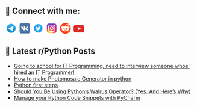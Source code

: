 ## 🔎 Connect with me:
[<img src="https://github.com/bullbesh/bullbesh/blob/main/images/Telegram.png" width="32" height="32" />](https://t.me/bullbesh)
[<img src="https://github.com/bullbesh/bullbesh/blob/main/images/VK.png" width="32" height="32" />](https://vk.com/bullbesh)
[<img src="https://github.com/bullbesh/bullbesh/blob/main/images/Twitter.png" width="32" height="32" />](https://twitter.com/bullbesh1)
[<img src="https://github.com/bullbesh/bullbesh/blob/main/images/Instagram.png" width="32" height="32" />](https://www.instagram.com/bullbesh)
[<img src="https://github.com/bullbesh/bullbesh/blob/main/images/Reddit.png" width="32" height="32" />](https://www.reddit.com/user/bullbesh)
[<img src="https://github.com/bullbesh/bullbesh/blob/main/images/YouTube.png" width="32" height="32" />](https://www.youtube.com/channel/UCtfjRs6uzgq5mfm8S06WTcg)

## 📕 Latest r/Python Posts
<!-- BLOG-POST-LIST:START -->
- [Going to school for IT Programming, need to interview someone whos&#39; hired an IT Programmer!](https://www.reddit.com/r/Python/comments/wp8230/going_to_school_for_it_programming_need_to/)
- [How to make Photomosaic Generator in python](https://www.reddit.com/r/Python/comments/wp6t43/how_to_make_photomosaic_generator_in_python/)
- [Python first steps](https://www.reddit.com/r/Python/comments/wp6l1q/python_first_steps/)
- [Should You Be Using Python’s Walrus Operator? &lpar;Yes. And Here’s Why&rpar;](https://www.reddit.com/r/Python/comments/wp6fjl/should_you_be_using_pythons_walrus_operator_yes/)
- [Manage your Python Code Snippets with PyCharm](https://www.reddit.com/r/Python/comments/wp4mp8/manage_your_python_code_snippets_with_pycharm/)
<!-- BLOG-POST-LIST:END -->

